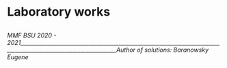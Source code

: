 # Laboratory works
## 
######  MMF BSU 2020 - 2021_________________________________________________________________________________________________________________Author of solutions: Baranowsky Eugene
